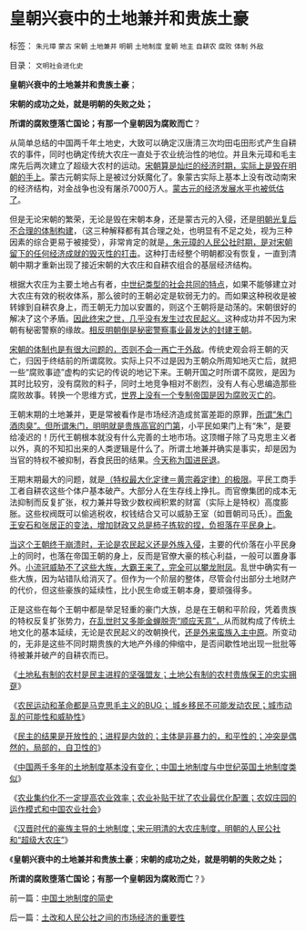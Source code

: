 # 皇朝兴衰中的土地兼并和贵族土豪

标签： `朱元璋` `蒙古` `宋朝` `土地兼并` `明朝` `土地制度` `皇朝` `地主` `自耕农` `腐败` `体制` `外敌` 

目录： `文明社会进化史`

**皇朝兴衰中的土地兼并和贵族土豪**；

**宋朝的成功之处，就是明朝的失败之处；**

**所谓的腐败堕落亡国论；有那一个皇朝因为腐败而亡**？

从简单总结的中国两千年土地史，大致可以确定汉唐清三次均田屯田形式产生自耕农的事件，同时也确定传统大农庄一直处于农业统治性的地位。并且朱元璋和毛主席先后两次建立了超级大农村的运动。[宋朝算是灿烂的经济时期，实际上是毁在明朝的手上](../../../2010/8/27/明朝对华汉社会摧残远甚蒙古入侵.md)。蒙古元朝实际上是被过分妖魔化了。象蒙古实际上基本上没有改动南宋的经济结构，对金战争也没有屠杀7000万人。[蒙古元的经济发展水平也被低估了](../../../2010/12/16/金朝与宋朝经济发展水平大致相当.md)。

但是无论宋朝的繁荣，无论是毁在宋朝本身，还是蒙古元的入侵，还是[明朝光复后不合理的体制构建](../../../2010/12/15/明朝集中了宋金所有负面制度，清朝拒绝汉化.md)，（这三种解释都有其合理之处，也明显有不足之处，视为三种因素的综合更易于被接受），非常肯定的就是[，朱元璋的人民公社时期，是对宋朝留下的任何经济成就的毁灭性的打击](http://blog.sina.com.cn/u/5563a64d01017lul)。这种打击经整个明朝都没有恢复，一直到清朝中期才重新出现了接近宋朝的大农庄和自耕农组合的基层经济结构。

根据大农庄为主要土地占有者，[中世纪类型的社会共同的特点](../../../2010/6/4/中国古代财税度量衡很混乱;“石”的意义.md)，如果不能够建立对大农庄有效的税收体系，那么彼时的王朝必定是软弱无力的。而如果这种税收是被转嫁到自耕农身上，而王朝无力加以安置的，则这个王朝将是动荡的。宋朝很好的解决了这个矛盾。[因此终宋之世，几乎没有发生过农民起义。](../../../2010/6/4/《六国论》是粪青“误国论”；战国经济实力版图.md)这种成功并不因为宋朝有秘密警察的缘故。[相反明朝倒是秘密警察事业最发达的封建王朝](../../../2008/10/26/明朝必亡！冤杀袁崇焕，也只是小事一桩.md)。

[宋朝的体制也是有很大问题的，否则不会一再亡于外敌](../../../2008/11/30/简析宋朝败亡的原因.md)。传统史观会将王朝的灭亡，归因于终结前的所谓腐败。实际上只不过是因为王朝众所周知地灭亡后，就把一些“腐败事迹”虚构的实记的传说的地记下来。王朝开国之时所谓不腐败，是因为其时比较穷，没有腐败的料子，同时土地竞争相对不剧烈，没有人有心思编造那些腐败故事。转换一个思维方式，[世界上没有一个专制帝国是因为腐败灭亡的](../../../2010/4/29/维护公有制公值耗散经济结构的三种人.md)。

王朝末期的土地兼并，更是常被看作是市场经济造成贫富差距的原罪，[所谓“朱门酒肉臭”。但所谓朱门，明明就是贵族高官的门第](http://darthvad.blog.163.com/blog/static/53399470201193055518783/)，小平民如果门上有“朱”，是要给凌迟的！历代王朝根本就没有什么完善的土地市场。这顶帽子除了马克思主义者以外，真的不知扣出来的人类逻辑是什么了。所谓土地兼并确实是事实，却是因为当官的特权不被抑制，吞食民田的结果。[今天称为国进民退](../../../2009/12/17/崇祯皇帝获报“国进民退”.md)。

王期末期最大的问题，就是[（特权最大化定律＝黄宗羲定律）的极限](../../../2011/6/3/工团主义的特权最大化.md)。平民工商手工者自耕农这些个体户基本破产。大部分人在生存线上挣扎。而官僚集团的成本无法抑制而反复扩张，权力兼并导致少数权阀积累的财富（实际上是特权）高度膨胀。这些权阀既可以偷逃税收，权钱结合又可以威胁王室（如晋朝司马氏）。[而象王安石和张居正的变法，增加财政又总是柿子拣软的捏，负担落在平民身上](../../../2008/11/3/亡于内需不振！今天仍是明朝吗？.md)。

[当这个王朝终于崩溃时，无论是农民起义还是外族入侵](../../../2010/12/5/引狼入室复引狼入室的蛮族入侵，高卢不复存在了.md)，主要的代价落在小平民身上的同时，也落在帝国王朝的身上，反而是官僚大豪的核心利益，一般可以置身事外。[小流冠威胁不了这些大族，大霸王来了，完全可以攀龙附凤](../../../2010/5/15/中央集权社会危机时成为一盘散沙.md)。乱世中确实有一些大族，因为站错队给消灭了。但作为一个阶层的整体，尽管会付出部分土地财产的代价，但这些豪族的延续性，比小民生命或王朝本身，要顽强得多。

正是这些在每个王朝中都是举足轻重的豪门大族，总是在王朝和平阶段，凭着贵族的特权反复扩张势力，[在乱世时又多能金蝉脱壳“顺应天意”，](../../../2010/12/12/为什么专制帝国灭亡后多是蛮族胜出？.md)从而就构成了传统土地文化的基本延续，无论是农民起义的改朝换代，[还是外来蛮族入主中原](../../../2010/12/11/将帝国兴亡视同国民利益的传统误区.md)。所变动的，无非是这些不同时期贵族的大地产外缘的伸缩中，是否间歇性地出现一批批等待被兼并破产的自耕农而已。

《[土地私有制的农村是民主进程的坚强盟友；土地公有制的农村贵族保王的忠实拥趸](../../../2011/11/21/土地私有的农村是民主进程和社会稳定的坚强盟友.md)》

《[农民运动和革命都是马克思毛主义的BUG；
城乡移民不可能发动农民；城市动乱的可能性和威胁性](../../../2011/11/22/“农民运动”和“革命”都是马克思毛主义的BUG.md)》

《[民主的结果是开放性的；进程是内敛的；主体是非暴力的，和平性的；冲突是偶然的，局部的，自卫性的](../../../2011/11/22/民主进程是非暴力的，和平的，冲突是偶然的；.md)》

《[中国两千多年的土地制度基本没有变化；中国土地制度与中世纪英国土地制度类似](../../../2011/11/22/旧社会和英国中世纪的土地制度.md)》

《[农业集约化不一定提高农业效率；农业补贴干扰了农业最优化配置；农奴庄园的运作模式和中国农业社会](../../../2011/11/22/农业集约化不一定提高效率；农业补贴降低了生产效率；.md)》

《[汉晋时代的豪族主导的土地制度；宋元明清的大农庄制度，明朝的人民公社和“超级大农庄”](../../../2011/11/23/中国土地制度的简史.md)》

《**皇朝兴衰中的土地兼并和贵族土豪**；**宋朝的成功之处，就是明朝的失败之处；**

**所谓的腐败堕落亡国论；有那一个皇朝因为腐败而亡**？》

前一篇：[中国土地制度的简史](../../../2011/11/23/中国土地制度的简史.md)

后一篇：[土改和人民公社之间的市场经济的重要性](../../../2011/11/23/土改和人民公社之间的市场经济的重要性.md)